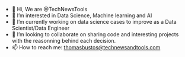 - 👋 Hi, We are @TechNewsTools
- 👀 I’m interested in Data Science, Machine learning and AI
- 🌱 I’m currently working on data science cases to improve as a Data Scientist/Data Engineer
- 💞️ I’m looking to collaborate on sharing code and interesting projects with the reasonning behind each decision.
- 📫 How to reach me: thomasbustos@technewsandtools.com

<!---
TechNewsTools/TechNewsTools is a ✨ special ✨ repository because its `README.md` (this file) appears on your GitHub profile.
You can click the Preview link to take a look at your changes.
--->
